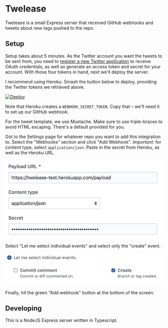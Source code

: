 Twelease
========

Twelease is a small Express server that received GitHub webhooks and tweets about new tags pushed to the repo.

Setup
-----

Setup takes about 5 minutes. As the Twitter account you want the tweets to be sent from, you need to [register a new Twitter application](https://apps.twitter.com/app/new) to receive OAuth credentials, as well as generate an access token and secret for your account. With those four tokens in hand, next we'll deploy the server.

I recommend using Heroku. Smash the button below to deploy, providing the Twitter tokens we retrieved above.

[![Deploy](https://www.herokucdn.com/deploy/button.svg)](https://heroku.com/deploy)

Note that Heroku creates a `WEBHOOK_SECRET_TOKEN`. Copy that – we'll need it to set up our GitHub webhook.

For the tweet template, we use Mustache. Make sure to use triple-braces to avoid HTML escaping. There's a default provided for you.

Got to the Settings page for whatever repo you want to add this integration to. Select the "Webhooks" section and click "Add Webhook". *Important*: for content type, select `application/json`. Paste in the secret from Heroku, as well as the Heroku URL. 

![Webhook settings](docs/webhook_settings.png)

Select "Let me select individual events" and select only the "create" event.

![Webhook settings](docs/webhook_events.png)

Finally, hit the green "Add webhook" button at the bottom of the screen.

Developing
----------

This is a NodeJS Express server written in Typescript.
